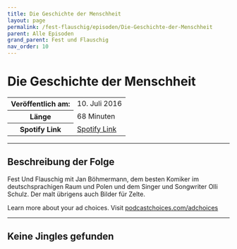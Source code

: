 ```yaml
---
title: Die Geschichte der Menschheit
layout: page
permalink: /fest-flauschig/episoden/Die-Geschichte-der-Menschheit
parent: Alle Episoden
grand_parent: Fest und Flauschig
nav_order: 10
---
```


# Die Geschichte der Menschheit
<table class="resp-table dcf-table dcf-table-responsive dcf-table-bordered dcf-table-striped dcf-w-100%">
                    <tbody>
                        <tr>
                            <th scope="row">Veröffentlich am:</th>
                            <td data-label="Veröffentlich am:">10. Juli 2016</td>
                        </tr>
                        <tr>
                            <th scope="row">Länge </th>
                            <td data-label="Länge ">68 Minuten</td>
                        </tr><tr>
                                <th scope="row">Spotify Link</th>
                                <td data-label="Spotify Link"><a href="https://open.spotify.com/episode/0GcDzJIKgqquP5xbSeKxG5">Spotify Link</a></td>
                            </tr></tbody>
                </table>

***

## Beschreibung der Folge

<div>
Fest Und Flauschig mit Jan Böhmermann, dem besten Komiker im deutschsprachigen Raum und Polen und dem Singer und Songwriter Olli Schulz. Der malt übrigens auch Bilder für Zelte.<p> </p><p>Learn more about your ad choices. Visit <a href="https://podcastchoices.com/adchoices">podcastchoices.com/adchoices</a></p>  
</div>

***

## Keine Jingles gefunden